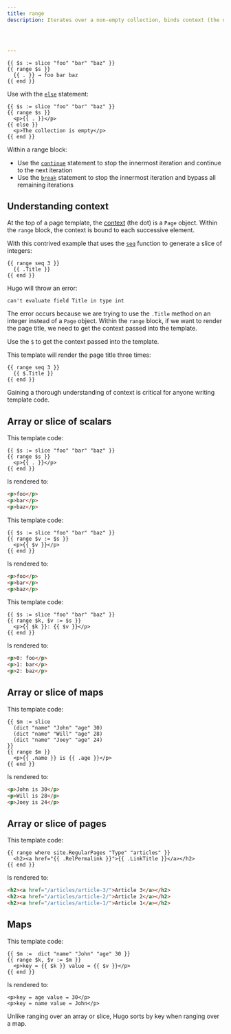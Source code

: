 ```yaml
---
title: range
description: Iterates over a non-empty collection, binds context (the dot) to successive elements, and executes the block.




---
```




```go-html-template
{{ $s := slice "foo" "bar" "baz" }}
{{ range $s }}
  {{ . }} → foo bar baz
{{ end }}
```

Use with the [`else`] statement:

```go-html-template
{{ $s := slice "foo" "bar" "baz" }}
{{ range $s }}
  <p>{{ . }}</p>
{{ else }}
  <p>The collection is empty</p>
{{ end }}
```

Within a range block:

- Use the [`continue`] statement to stop the innermost iteration and continue to the next iteration
- Use the [`break`] statement to stop the innermost iteration and bypass all remaining iterations

## Understanding context

At the top of a page template, the [context] (the dot) is a `Page` object. Within the `range` block, the context is bound to each successive element.

With this contrived example that uses the [`seq`] function to generate a slice of integers:

```go-html-template
{{ range seq 3 }}
  {{ .Title }}
{{ end }}
```

Hugo will throw an error:

    can't evaluate field Title in type int

The error occurs because we are trying to use the `.Title` method on an integer instead of a `Page` object. Within the `range` block, if we want to render the page title, we need to get the context passed into the template.


Use the `$` to get the context passed into the template.


This template will render the page title three times:

```go-html-template
{{ range seq 3 }}
  {{ $.Title }}
{{ end }}
```


Gaining a thorough understanding of context is critical for anyone writing template code.


[`seq`]: /functions/collections/seq/
[context]: /getting-started/glossary/#context

## Array or slice of scalars

This template code:

```go-html-template
{{ $s := slice "foo" "bar" "baz" }}
{{ range $s }}
  <p>{{ . }}</p>
{{ end }}
```

Is rendered to:

```html
<p>foo</p>
<p>bar</p>
<p>baz</p>
```

This template code:

```go-html-template
{{ $s := slice "foo" "bar" "baz" }}
{{ range $v := $s }}
  <p>{{ $v }}</p>
{{ end }}
```

Is rendered to:

```html
<p>foo</p>
<p>bar</p>
<p>baz</p>
```

This template code:

```go-html-template
{{ $s := slice "foo" "bar" "baz" }}
{{ range $k, $v := $s }}
  <p>{{ $k }}: {{ $v }}</p>
{{ end }}
```

Is rendered to:

```html
<p>0: foo</p>
<p>1: bar</p>
<p>2: baz</p>
```

## Array or slice of maps

This template code:

```go-html-template
{{ $m := slice
  (dict "name" "John" "age" 30)
  (dict "name" "Will" "age" 28)
  (dict "name" "Joey" "age" 24)
}}
{{ range $m }}
  <p>{{ .name }} is {{ .age }}</p>
{{ end }}
```

Is rendered to:

```html
<p>John is 30</p>
<p>Will is 28</p>
<p>Joey is 24</p>
```

## Array or slice of pages

This template code:

```go-html-template
{{ range where site.RegularPages "Type" "articles" }}
  <h2><a href="{{ .RelPermalink }}">{{ .LinkTitle }}</a></h2>
{{ end }}
```

Is rendered to:

```html
<h2><a href="/articles/article-3/">Article 3</a></h2>
<h2><a href="/articles/article-2/">Article 2</a></h2>
<h2><a href="/articles/article-1/">Article 1</a></h2>
```

## Maps

This template code:

```go-html-template
{{ $m :=  dict "name" "John" "age" 30 }}
{{ range $k, $v := $m }}
  <p>key = {{ $k }} value = {{ $v }}</p>
{{ end }}
```

Is rendered to:

```go-html-template
<p>key = age value = 30</p>
<p>key = name value = John</p>
```

Unlike ranging over an array or slice, Hugo sorts by key when ranging over a map.



[`else`]: /functions/go-template/else/
[`break`]: /functions/go-template/break/
[`continue`]: /functions/go-template/continue/

